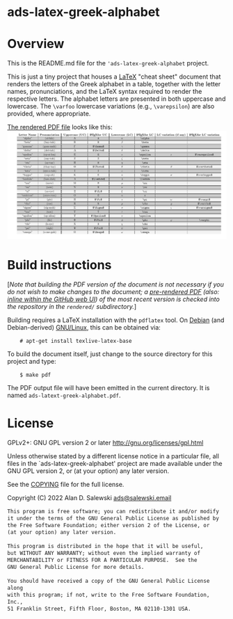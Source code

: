 # ads-latex-greek-alphabet

# Overview

This is the README.md file for the `'ads-latex-greek-alphabet` project.

This is just a tiny project that houses a [LaTeX][WPLATEX] "cheat sheet"
document that renders the letters of the Greek alphabet in a table, together
with the letter names, pronunciations, and the LaTeX syntax required to render
the respective letters. The alphabet letters are presented in both uppercase
and lowercase. The `\varfoo` lowercase variations (e.g., `\varepsilon`) are
also provided, where appropriate.

[The rendered PDF file][RENDPDF] looks like this: ![PNG export of the rendered PDF][EXPTPNG]


# Build instructions

\[*Note that building the PDF version of the document is not necessary if you
do not wish to make changes to the document; a [pre-rendered PDF][RENDPDF]
(also: [inline within the GitHub web UI][PDFINGH]) of the most recent version
is checked into the repository in the `rendered/` subdirectory.*\]

Building requires a LaTeX installation with the `pdflatex` tool. On
[Debian][DEBIAN] (and Debian-derived) [GNU/Linux][GNULINUX], this can be
obtained via:
```
    # apt-get install texlive-latex-base
```

To build the document itself, just change to the source directory for this
project and type:

```
    $ make pdf
```

The PDF output file will have been emitted in the current directory. It is
named `ads-latext-greek-alphabet.pdf`.


# License

GPLv2+: GNU GPL version 2 or later <http://gnu.org/licenses/gpl.html>

Unless otherwise stated by a different license notice in a particular file,
all files in the `ads-latex-greek-alphabet' project are made available under
the GNU GPL version 2, or (at your option) any later version.

See the [COPYING] file for the full license.

Copyright (C) 2022 Alan D. Salewski <ads@salewski.email>

    This program is free software; you can redistribute it and/or modify
    it under the terms of the GNU General Public License as published by
    the Free Software Foundation; either version 2 of the License, or
    (at your option) any later version.

    This program is distributed in the hope that it will be useful,
    but WITHOUT ANY WARRANTY; without even the implied warranty of
    MERCHANTABILITY or FITNESS FOR A PARTICULAR PURPOSE.  See the
    GNU General Public License for more details.

    You should have received a copy of the GNU General Public License along
    with this program; if not, write to the Free Software Foundation, Inc.,
    51 Franklin Street, Fifth Floor, Boston, MA 02110-1301 USA.


[COPYING]: ./COPYING "file: COPYING"
[RENDPDF]: ./rendered/ads-latex-greek-alphabet.pdf?raw=true  "file: ads-latex-greek-alphabet.pdf"
[PDFINGH]: ./rendered/ads-latex-greek-alphabet.pdf           "file: ads-latex-greek-alphabet.pdf (within GitHub web UI)"
[EXPTPNG]: ./rendered/ads-latex-greek-alphabet-as-exported-image.png

[DEBIAN]:   https://www.debian.org/                     "Debian: The Universal Operating System"
[GNULINUX]: https://www.gnu.org/gnu/linux-and-gnu.html  "gnu.org: Linux and the GNU System"
[WPLATEX]:  https://en.wikipedia.org/wiki/LaTeX         "Wikipedia: LaTeX"

